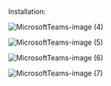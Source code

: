 Installation: 

![MicrosoftTeams-image (4)](https://user-images.githubusercontent.com/89446428/138836774-a04bd4d4-6305-4d68-b3ac-7a5eeb2558b8.png)

![MicrosoftTeams-image (5)](https://user-images.githubusercontent.com/89446428/138836782-b20aebd0-fe57-485f-8ca4-71eb55bd158a.png)


![MicrosoftTeams-image (6)](https://user-images.githubusercontent.com/89446428/138841017-d02363cf-2aad-4524-8b84-c52426d5c29f.png)

![MicrosoftTeams-image (7)](https://user-images.githubusercontent.com/89446428/138841022-13d7affc-9a1c-4b2c-b042-9eec02a8dbaa.png)
